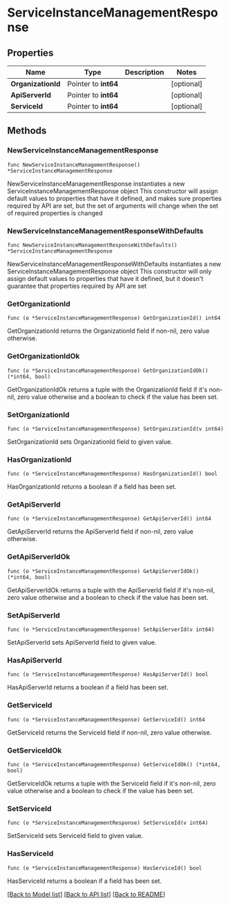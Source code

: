 # ServiceInstanceManagementResponse

## Properties

Name | Type | Description | Notes
------------ | ------------- | ------------- | -------------
**OrganizationId** | Pointer to **int64** |  | [optional] 
**ApiServerId** | Pointer to **int64** |  | [optional] 
**ServiceId** | Pointer to **int64** |  | [optional] 

## Methods

### NewServiceInstanceManagementResponse

`func NewServiceInstanceManagementResponse() *ServiceInstanceManagementResponse`

NewServiceInstanceManagementResponse instantiates a new ServiceInstanceManagementResponse object
This constructor will assign default values to properties that have it defined,
and makes sure properties required by API are set, but the set of arguments
will change when the set of required properties is changed

### NewServiceInstanceManagementResponseWithDefaults

`func NewServiceInstanceManagementResponseWithDefaults() *ServiceInstanceManagementResponse`

NewServiceInstanceManagementResponseWithDefaults instantiates a new ServiceInstanceManagementResponse object
This constructor will only assign default values to properties that have it defined,
but it doesn't guarantee that properties required by API are set

### GetOrganizationId

`func (o *ServiceInstanceManagementResponse) GetOrganizationId() int64`

GetOrganizationId returns the OrganizationId field if non-nil, zero value otherwise.

### GetOrganizationIdOk

`func (o *ServiceInstanceManagementResponse) GetOrganizationIdOk() (*int64, bool)`

GetOrganizationIdOk returns a tuple with the OrganizationId field if it's non-nil, zero value otherwise
and a boolean to check if the value has been set.

### SetOrganizationId

`func (o *ServiceInstanceManagementResponse) SetOrganizationId(v int64)`

SetOrganizationId sets OrganizationId field to given value.

### HasOrganizationId

`func (o *ServiceInstanceManagementResponse) HasOrganizationId() bool`

HasOrganizationId returns a boolean if a field has been set.

### GetApiServerId

`func (o *ServiceInstanceManagementResponse) GetApiServerId() int64`

GetApiServerId returns the ApiServerId field if non-nil, zero value otherwise.

### GetApiServerIdOk

`func (o *ServiceInstanceManagementResponse) GetApiServerIdOk() (*int64, bool)`

GetApiServerIdOk returns a tuple with the ApiServerId field if it's non-nil, zero value otherwise
and a boolean to check if the value has been set.

### SetApiServerId

`func (o *ServiceInstanceManagementResponse) SetApiServerId(v int64)`

SetApiServerId sets ApiServerId field to given value.

### HasApiServerId

`func (o *ServiceInstanceManagementResponse) HasApiServerId() bool`

HasApiServerId returns a boolean if a field has been set.

### GetServiceId

`func (o *ServiceInstanceManagementResponse) GetServiceId() int64`

GetServiceId returns the ServiceId field if non-nil, zero value otherwise.

### GetServiceIdOk

`func (o *ServiceInstanceManagementResponse) GetServiceIdOk() (*int64, bool)`

GetServiceIdOk returns a tuple with the ServiceId field if it's non-nil, zero value otherwise
and a boolean to check if the value has been set.

### SetServiceId

`func (o *ServiceInstanceManagementResponse) SetServiceId(v int64)`

SetServiceId sets ServiceId field to given value.

### HasServiceId

`func (o *ServiceInstanceManagementResponse) HasServiceId() bool`

HasServiceId returns a boolean if a field has been set.


[[Back to Model list]](../README.md#documentation-for-models) [[Back to API list]](../README.md#documentation-for-api-endpoints) [[Back to README]](../README.md)



